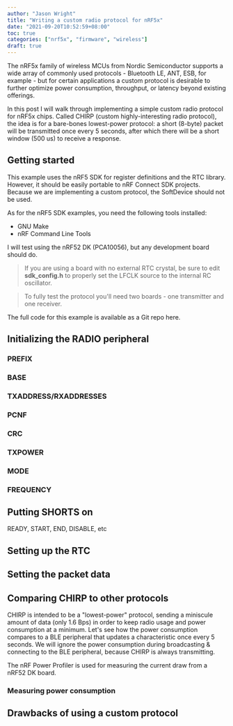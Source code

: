 ```yaml
---
author: "Jason Wright"
title: "Writing a custom radio protocol for nRF5x"
date: "2021-09-20T10:52:59+08:00"
toc: true
categories: ["nrf5x", "firmware", "wireless"]
draft: true
---
```


The nRF5x family of wireless MCUs from Nordic Semiconductor supports a wide array of commonly used protocols - Bluetooth LE, ANT, ESB, for example - but for certain applications a custom protocol is desirable to further optimize power consumption, throughput, or latency beyond existing offerings.

In this post I will walk through implementing a simple custom radio protocol for nRF5x chips. Called CHIRP (custom highly-interesting radio protocol), the idea is for a bare-bones lowest-power protocol: a short (8-byte) packet will be transmitted once every 5 seconds, after which there will be a short window (500 us) to receive a response.

## Getting started

This example uses the nRF5 SDK for register definitions and the RTC library. However, it should be easily portable to nRF Connect SDK projects. Because we are implementing a custom protocol, the SoftDevice should not be used.

As for the nRF5 SDK examples, you need the following tools installed:

* GNU Make
* nRF Command Line Tools

I will test using the nRF52 DK (PCA10056), but any development board should do.

> If you are using a board with no external RTC crystal, be sure to edit __sdk_config.h__ to properly set the LFCLK source to the internal RC oscillator.

> To fully test the protocol you'll need two boards - one transmitter and one receiver.

The full code for this example is available as a Git repo here.

## Initializing the RADIO peripheral

### PREFIX

### BASE

### TXADDRESS/RXADDRESSES

### PCNF

### CRC

### TXPOWER

### MODE

### FREQUENCY

## Putting SHORTS on

READY, START, END, DISABLE, etc

## Setting up the RTC

## Setting the packet data

## Comparing CHIRP to other protocols

CHIRP is intended to be a "lowest-power" protocol, sending a miniscule amount of data (only 1.6 Bps) in order to keep radio usage and power consumption at a minimum. Let's see how the power consumption compares to a BLE peripheral that updates a characteristic once every 5 seconds. We will ignore the power consumption during broadcasting & connecting to the BLE peripheral, because CHIRP is always transmitting.

The nRF Power Profiler is used for measuring the current draw from a nRF52 DK board.

### Measuring power consumption

## Drawbacks of using a custom protocol